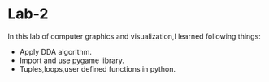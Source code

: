 # Lab-2
In this lab of computer graphics and visualization,I learned following things:
* Apply DDA algorithm.
* Import and use pygame library.
* Tuples,loops,user defined functions in python. 